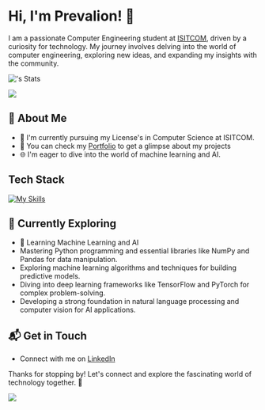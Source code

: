 # Hi, I'm Prevalion! 👋

I am a passionate Computer Engineering student at [ISITCOM](https://isitcom.rnu.tn/), driven by a curiosity for technology. My journey involves delving into the world of computer engineering, exploring new ideas, and expanding my insights with the community.

![<username>'s Stats](https://github-readme-stats.vercel.app/api?username=Prevalion&theme=vue-dark&show_icons=true&hide_border=true&count_private=true)

<a href="https://github.com/Prevalion">
    <img src="https://komarev.com/ghpvc/?username=Prevalion&style=for-the-badge">
</a>

## 🚀 About Me

- 🔭 I'm currently pursuing my License's in Computer Science at ISITCOM.
- 📝 You can check my [Portfolio](https://prevalion.github.io/portfolio/) to get a glimpse about my projects
- 🌐 I'm eager to dive into the world of machine learning and AI.


## Tech Stack
[![My Skills](https://skillicons.dev/icons?i=js,html,css,github,py,vscode&perline=3)](https://skillicons.dev)

## 🌱 Currently Exploring

- 🚀 Learning Machine Learning and AI
- Mastering Python programming and essential libraries like NumPy and Pandas for data manipulation.
- Exploring machine learning algorithms and techniques for building predictive models.
- Diving into deep learning frameworks like TensorFlow and PyTorch for complex problem-solving.
- Developing a strong foundation in natural language processing and computer vision for AI applications. 



## 📬 Get in Touch

- Connect with me on [LinkedIn](https://www.linkedin.com/in/medayoubgh/)

Thanks for stopping by! Let's connect and explore the fascinating world of technology together. 🚀

![](https://hit.yhype.me/github/profile?user_id=88796214)

<!--

Here are some ideas to get you started:

- 🔭 I’m currently working on ...
- 🌱 I’m currently learning ...
- 👯 I’m looking to collaborate on ...
- 🤔 I’m looking for help with ...
- 💬 Ask me about ...
- 📫 How to reach me: ...
- ⚡ Fun fact: ...

unused:
 ## 🏆 Achievements

- 🌟

-->
